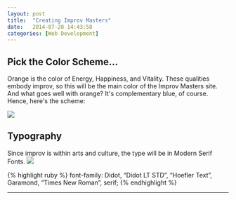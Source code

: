 ```yaml
---
layout: post
title:  "Creating Improv Masters"
date:   2014-07-28 14:43:58
categories: [Web Development]
---
```



## Pick the Color Scheme...

Orange is the color of Energy, Happiness, and Vitality.  These qualities embody 
improv, so this will be the main color of the Improv Masters site. And what goes well with
orange? It's complementary blue, of course.  Hence, here's the scheme:

<img src="{{ site.baseurl }}/assets/improvMasters_scheme.jpg"  width=""/>


## Typography

Since improv is within arts and culture, the type will be in Modern Serif Fonts.
<img src="{{ site.baseurl }}/assets/improvMasters_typography.jpg"  width=""/>


{% highlight ruby %}
font-family: Didot, “Didot LT STD”, “Hoefler Text”, Garamond, “Times New Roman”, serif;
{% endhighlight %}

---
